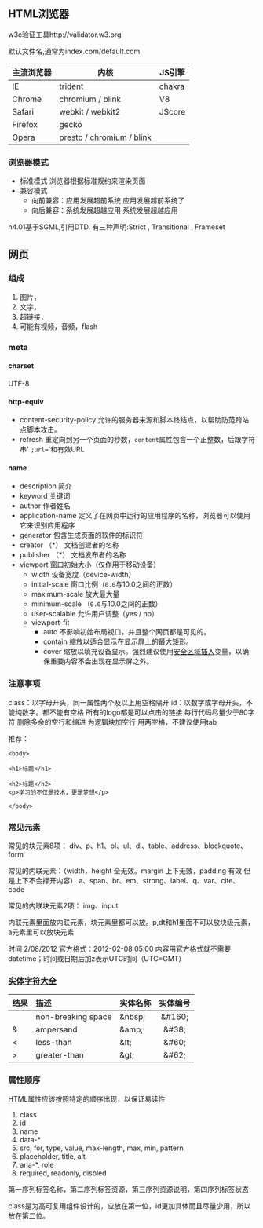 ## HTML浏览器

   w3c验证工具http://validator.w3.org

默认文件名,通常为index.com/default.com

| 主流浏览器 | 内核 | JS引擎 |
|-----|----|----|
| IE | trident | chakra |
| Chrome | chromium / blink | V8 |
| Safari | webkit / webkit2 | JScore |
| Firefox | gecko |  |
| Opera | presto  / chromium / blink |  |
### 浏览器模式
- 标准模式   浏览器根据标准规约来渲染页面
- 兼容模式
  - 向前兼容：应用发展超前系统 应用发展超前系统了
  - 向后兼容：系统发展超越应用 系统发展超越应用

h4.01基于SGML,引用DTD.   有三种声明:Strict ,  Transitional , Frameset

## 网页

### 组成
1. 图片，
2. 文字，
3. 超链接，
4. 可能有视频，音频，flash

### meta

#### charset

UTF-8

#### http-equiv

- content-security-policy   允许的服务器来源和脚本终结点，以帮助防范跨站点脚本攻击。
- refresh  重定向到另一个页面的秒数，`content`属性包含一个正整数，后跟字符串' `;url=`'和有效URL

#### name

- description                 简介
- keyword                     关键词
- author                        作者姓名
- application-name       定义了在网页中运行的应用程序的名称，浏览器可以使用它来识别应用程序
- generator                  包含生成页面的软件的标识符
- creator      （*）        文档创建者的名称
- publisher   （*）        文档发布者的名称
- viewport                    窗口初始大小（仅作用于移动设备）
  - width                        设备宽度（device-width）
  - initial-scale              窗口比例（`0.0`与10.0之间的正数）
  - maximum-scale       放大最大量
  - minimum-scale      （`0.0`与10.0之间的正数）
  - user-scalable           允许用户调整（yes / no）
  - viewport-fit
    - auto	  不影响初始布局视口，并且整个网页都是可见的。
    - contain      缩放以适合显示在显示屏上的最大矩形。
    - cover        缩放以填充设备显示。强烈建议使用[安全区域插入](https://developer.mozilla.org/en-US/docs/Web/CSS/env)变量，以确保重要内容不会出现在显示屏之外。

### 注意事项

class：以字母开头，同一属性两个及以上用空格隔开
id：以数字或字母开头，不能纯数字。都不能有空格
所有的logo都是可以点击的链接
每行代码尽量少于80字符
删除多余的空行和缩进
为逻辑块加空行
用两空格，不建议使用tab

推荐：
```
<body>

<h1>标题</h1>

<h2>标题</h2>
<p>学习的不仅是技术，更是梦想</p>

</body>

```
### 常见元素
常见的块元素8项：
div、p、h1、ol、ul、dl、table、address、blockquote、form

常见的内联元素：（width，height 全无效。margin 上下无效，padding 有效 但是上下不会撑开内容）
a、span、br、em、strong、label、q、var、cite、code

常见的内联块元素2项：
img、input

内联元素里面放内联元素，块元素里都可以放。p,dt和h1里面不可以放块级元素，a元素里可以放块元素

时间           <time datetime="2012-02-08">2/08/2012</time> 官方格式：2012-02-08 05:00
内容用官方格式就不需要datetime；时间或日期后加z表示UTC时间（UTC=GMT）

### <a href="https://dev.w3.org/html5/html-author/charref">实体字符大全</a>

| 结果 | 描述               | 实体名称 | 实体编号 |
| :--- | :----------------- | :------- | :------: |
|      | non-breaking space | \&nbsp;  | \&#160;  |
| &    | ampersand          | \&amp;   |  \&#38;  |
| <    | less-than          | \&lt;    |  \&#60;  |
| >    | greater-than       | \&gt;    |  \&#62;  |

### 属性顺序
HTML属性应该按照特定的顺序出现，以保证易读性
1. class
2. id
3. name
4. data-*
5. src, for, type, value, max-length, max, min, pattern
6. placeholder, title, alt
7. aria-*, role
8. required, readonly, disbled

第一序列标签名称，第二序列标签资源，第三序列资源说明，第四序列标签状态

class是为高可复用组件设计的，应放在第一位，id更加具体而且尽量少用，所以放在第二位。